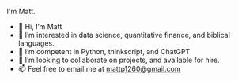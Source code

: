 I'm Matt. 
- 👋 Hi, I’m Matt
- 👀 I’m interested in data science, quantitative finance, and biblical languages.
- 🌱 I’m competent in Python, thinkscript, and ChatGPT
- 💞️ I’m looking to collaborate on projects, and available for hire.
- 📫 Feel free to email me at mattp1260@gmail.com


